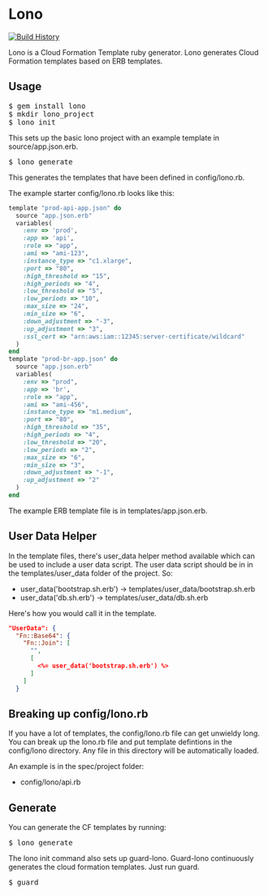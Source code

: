 # Lono

[![Build History][2]][1]

[1]: http://travis-ci.org/tongueroo/lono
[2]: https://secure.travis-ci.org/tongueroo/lono.png?branch=master

Lono is a Cloud Formation Template ruby generator.  Lono generates Cloud Formation templates based on ERB templates.

## Usage

<pre>
$ gem install lono
$ mkdir lono_project
$ lono init 
</pre>

This sets up the basic lono project with an example template in source/app.json.erb.

<pre>
$ lono generate
</pre>

This generates the templates that have been defined in config/lono.rb.

The example starter config/lono.rb looks like this:

```ruby
template "prod-api-app.json" do
  source "app.json.erb"
  variables(
    :env => 'prod',
    :app => 'api',
    :role => "app",
    :ami => "ami-123",
    :instance_type => "c1.xlarge",
    :port => "80",
    :high_threshold => "15",
    :high_periods => "4",
    :low_threshold => "5",
    :low_periods => "10",
    :max_size => "24",
    :min_size => "6",
    :down_adjustment => "-3",
    :up_adjustment => "3",
    :ssl_cert => "arn:aws:iam::12345:server-certificate/wildcard"
  )
end
template "prod-br-app.json" do
  source "app.json.erb"
  variables(
    :env => "prod",
    :app => 'br',
    :role => "app",
    :ami => "ami-456",
    :instance_type => "m1.medium",
    :port => "80",
    :high_threshold => "35",
    :high_periods => "4",
    :low_threshold => "20",
    :low_periods => "2",
    :max_size => "6",
    :min_size => "3",
    :down_adjustment => "-1",
    :up_adjustment => "2"
  )
end
```

The example ERB template file is in templates/app.json.erb.

## User Data Helper

In the template files, there's user_data helper method available which can be used to include a user data script.  The user data script should be in in the templates/user_data folder of the project.  So:

* user_data('bootstrap.sh.erb') -> templates/user_data/bootstrap.sh.erb
* user_data('db.sh.erb') -> templates/user_data/db.sh.erb

Here's how you would call it in the template.

```json
"UserData": {
  "Fn::Base64": {
    "Fn::Join": [
      "",
      [
        <%= user_data('bootstrap.sh.erb') %>
      ]
    ]
  }
```

## Breaking up config/lono.rb

If you have a lot of templates, the config/lono.rb file can get unwieldy long.  You can break up the lono.rb file and put template defintions in the config/lono directory.  Any file in this directory will be automatically loaded. 

An example is in the spec/project folder:

* config/lono/api.rb

## Generate

You can generate the CF templates by running:

<pre>
$ lono generate
</pre>

The lono init command also sets up guard-lono.  Guard-lono continuously generates the cloud formation templates.  Just run guard.

<pre>
$ guard
</pre>